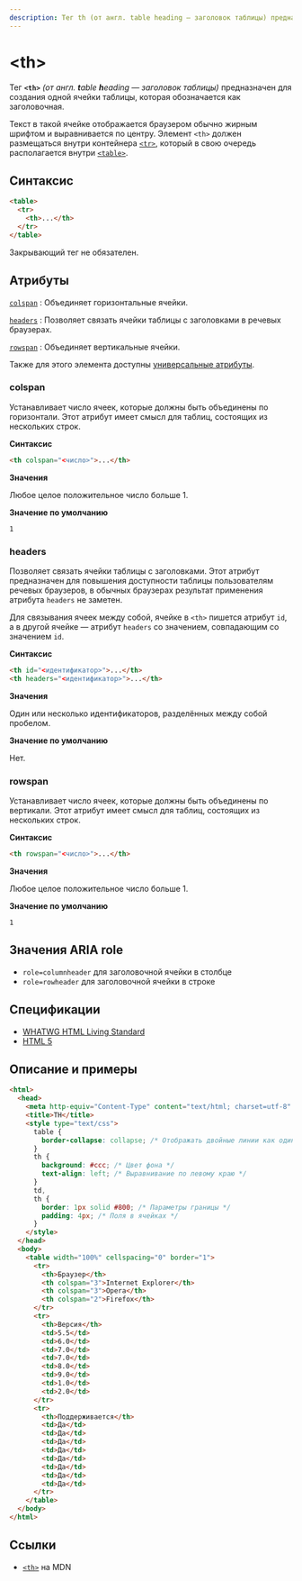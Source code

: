 ```yaml
---
description: Тег th (от англ. table heading — заголовок таблицы) предназначен для создания одной ячейки таблицы, которая обозначается как заголовочная
---
```


# &lt;th&gt;

Тег **`<th>`** _(от англ. **t**able **h**eading — заголовок таблицы)_ предназначен для создания одной ячейки таблицы, которая обозначается как заголовочная.

Текст в такой ячейке отображается браузером обычно жирным шрифтом и выравнивается по центру. Элемент `<th>` должен размещаться внутри контейнера [`<tr>`](tr.md), который в свою очередь располагается внутри [`<table>`](table.md).

## Синтаксис

```html
<table>
  <tr>
    <th>...</th>
  </tr>
</table>
```

Закрывающий тег не обязателен.

## Атрибуты

[`colspan`](#colspan)
: Объединяет горизонтальные ячейки.

[`headers`](#headers)
: Позволяет связать ячейки таблицы с заголовками в речевых браузерах.

[`rowspan`](#rowspan)
: Объединяет вертикальные ячейки.

Также для этого элемента доступны [универсальные атрибуты](uni-attr.md).

### colspan

Устанавливает число ячеек, которые должны быть объединены по горизонтали. Этот атрибут имеет смысл для таблиц, состоящих из нескольких строк.

**Синтаксис**

```html
<th colspan="<число>">...</th>
```

**Значения**

Любое целое положительное число больше 1.

**Значение по умолчанию**

`1`

### headers

Позволяет связать ячейки таблицы с заголовками. Этот атрибут предназначен для повышения доступности таблицы пользователям речевых браузеров, в обычных браузерах результат применения атрибута `headers` не заметен.

Для связывания ячеек между собой, ячейке в `<th>` пишется атрибут `id`, а в другой ячейке — атрибут `headers` со значением, совпадающим со значением `id`.

**Синтаксис**

```html
<th id="<идентификатор>">...</th>
<th headers="<идентификатор>">...</th>
```

**Значения**

Один или несколько идентификаторов, разделённых между собой пробелом.

**Значение по умолчанию**

Нет.

### rowspan

Устанавливает число ячеек, которые должны быть объединены по вертикали. Этот атрибут имеет смысл для таблиц, состоящих из нескольких строк.

**Синтаксис**

```html
<th rowspan="<число>">...</th>
```

**Значения**

Любое целое положительное число больше 1.

**Значение по умолчанию**

`1`

## Значения ARIA role

- `role=columnheader` для заголовочной ячейки в столбце
- `role=rowheader` для заголовочной ячейки в строке

## Спецификации

- [WHATWG HTML Living Standard](https://html.spec.whatwg.org/multipage/tables.html#the-th-element)
- [HTML 5](http://www.w3.org/TR/html5/tabular-data.html#the-th-element)

## Описание и примеры

```html
<html>
  <head>
    <meta http-equiv="Content-Type" content="text/html; charset=utf-8" />
    <title>TH</title>
    <style type="text/css">
      table {
        border-collapse: collapse; /* Отображать двойные линии как одинарные */
      }
      th {
        background: #ccc; /* Цвет фона */
        text-align: left; /* Выравнивание по левому краю */
      }
      td,
      th {
        border: 1px solid #800; /* Параметры границы */
        padding: 4px; /* Поля в ячейках */
      }
    </style>
  </head>
  <body>
    <table width="100%" cellspacing="0" border="1">
      <tr>
        <th>Браузер</th>
        <th colspan="3">Internet Explorer</th>
        <th colspan="3">Opera</th>
        <th colspan="2">Firefox</th>
      </tr>
      <tr>
        <th>Версия</th>
        <td>5.5</td>
        <td>6.0</td>
        <td>7.0</td>
        <td>7.0</td>
        <td>8.0</td>
        <td>9.0</td>
        <td>1.0</td>
        <td>2.0</td>
      </tr>
      <tr>
        <th>Поддерживается</th>
        <td>Да</td>
        <td>Да</td>
        <td>Да</td>
        <td>Да</td>
        <td>Да</td>
        <td>Да</td>
        <td>Да</td>
        <td>Да</td>
      </tr>
    </table>
  </body>
</html>
```

## Ссылки

- [`<th>`](https://developer.mozilla.org/ru/docs/Web/HTML/Element/th) на MDN
